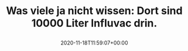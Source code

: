 ---
retweeted: false
source: <a href="https://about.twitter.com/products/tweetdeck" rel="nofollow">TweetDeck</a>
entities:
  hashtags: []
  symbols: []
  user_mentions: []
  urls:
  - url: https://t.co/nuummHMKuF
    expanded_url: https://twitter.com/Pertsch/status/1329027373958885377
    display_url: twitter.com/Pertsch/status…
    indices:
    - '64'
    - '87'
display_text_range:
- '0'
- '87'
favorite_count: '0'
id_str: '1329031379733147649'
truncated: false
retweet_count: '0'
id: '1329031379733147649'
possibly_sensitive: false
created_at: Wed Nov 18 11:59:07 +0000 2020
favorited: false
full_text: 'Was viele ja nicht wissen: Dort sind 10000 Liter Influvac drin.'
lang: de
quote_url: https://twitter.com/Pertsch/status/1329027373958885377
tags:
- pesos/twitter
date: '2020-11-18T11:59:07+00:00'
src: https://twitter.com/bascht/status/1329031379733147649
original_url: https://twitter.com/bascht/status/1329031379733147649
type: twitter_tweet
text: 'Was viele ja nicht wissen: Dort sind 10000 Liter Influvac drin.'
title: 'Was viele ja nicht wissen: Dort sind 10000 Liter Influvac drin.

  '

---